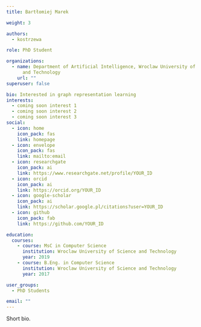 ```yaml
---
title: Bartłomiej Marek

weight: 3

authors:
  - kostrzewa

role: PhD Student

organizations:
  - name: Department of Artificial Intelligence, Wroclaw University of Science
      and Technology
    url: ""
superuser: false

bio: Interested in graph representation learning
interests:
  - coming soon interest 1
  - coming soon interest 2
  - coming soon interest 3
social:
  - icon: home
    icon_pack: fas
    link: homepage
  - icon: envelope
    icon_pack: fas
    link: mailto:email
  - icon: researchgate
    icon_pack: ai
    link: https://www.researchgate.net/profile/YOUR_ID
  - icon: orcid
    icon_pack: ai
    link: https://orcid.org/YOUR_ID
  - icon: google-scholar
    icon_pack: ai
    link: https://scholar.google.pl/citations?user=YOUR_ID
  - icon: github
    icon_pack: fab
    link: https://github.com/YOUR_ID

education:
  courses:
    - course: MsC in Computer Science 
      institution: Wroclaw University of Science and Technology
      year: 2019
    - course: B.Eng. in Computer Science
      institution: Wroclaw University of Science and Technology
      year: 2017

user_groups:
  - PhD Students

email: ""
---
```

Short bio.